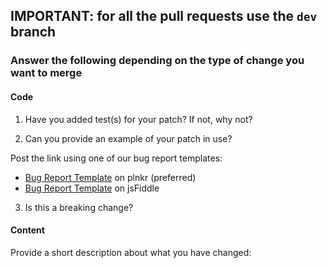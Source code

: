 ## __IMPORTANT: for all the pull requests use the `dev` branch__

### Answer the following depending on the type of change you want to merge

#### Code

1. Have you added test(s) for your patch? If not, why not?


2. Can you provide an example of your patch in use?

  Post the link using one of our bug report templates:
  - [Bug Report Template](http://riotjs.com/examples/plunker/?app=bug-reporter) on plnkr (preferred)
  - [Bug Report Template](http://jsfiddle.net/cognitom/wf7bkvur/) on jsFiddle


3. Is this a breaking change?


#### Content

Provide a short description about what you have changed:
